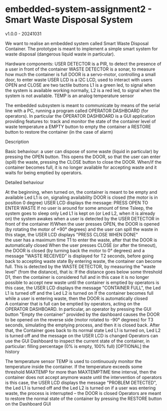 # embedded-system-assignment2 - Smart Waste Disposal System 

v1.0.0 - 20241031

We want to realise an embedded system called Smart Waste Disposal Container. The prototype  is meant to implement a simple smart system for waste disposal (dangerous liquid waste in particular). 

Hardware components:
USER DETECTOR is a PIR, to detect the presence of a user in front of the container
WASTE DETECTOR is a sonar, to measure how much the container is full
DOOR is a servo-motor, controlling a small door, to enter waste
USER LCD is a I2C LCD, used to interact with users
OPEN and CLOSE are two tactile buttons
L1 is a green led, to signal when the system is available working normally, L2 is a red led, to signal when the system is not available.
TEMP is an analog temperature sensor 

The embedded subsystem is meant to communicate by means of the serial line with a PC, running a program called OPERATOR DASHBOARD (for operators). In particular the OPERATOR DASHBOARD is  a GUI application providing features to:
track and monitor the state of the container 
level of waste
temperature
a EMPTY button to empty the container
a RESTORE button to restore the container (in the case of alarm)


Description 

Basic behaviour: a user can dispose of some waste (liquid in particular) by pressing the OPEN button. This opens the DOOR, so that the user can enter (spill) the waste, pressing the CLOSE button to close the DOOR.  When/if the container becomes full, it is no longer available for accepting waste and it waits for being emptied by operators. 

Detailed behaviour

At the beginning, when turned on, the container is meant to be empty and available
Led L1 is on, signaling availability
DOOR is closed (the motor is in position 0 degree)
USER LCD displays the message: PRESS OPEN TO ENTER WASTE
If no user is around for some amount of time Tsleep, the system goes to sleep 
only Led L1 is kept on (or Led L2, when it is already on)
the system awakes when a user is detected by the USER DETECTOR in front of the container
If/When the user presses OPEN, the DOOR is opened (by rotating the motor of +90° degrees) and the user can spill the waste
in this stage, the USER LCD displays "PRESS CLOSE WHEN DONE"  
the user has a maximum time T1 to enter the waste, after that the DOOR is automatically closed
When the user presses CLOSE (or after the timeout), the DOOR is closed (by turning back the motor to 0° degrees) and a message "WASTE RECEIVED" is displayed for T2 seconds, before going back to accepting waste state 
By entering waste, the container can become full. This is detected by the WASTE DETECTOR, by measuring the "waste level" (from the distance), that is: If the distance goes below some threshold D1, then the container is considered full and in this case it is no longer possible to accept new waste until the container is emptied by operators
is this case, the USER LCD displays  the message "CONTAINER FULL", the Led L1 is turned off and the Led L2 is turned on
If the container becomes full while a user is entering waste, then the DOOR is automatically closed  
A container that is full can be emptied by operators, acting on the OPERATOR DASHBOARD. In particular, an operator by pressing the GUI button "Empty the container" provided by the dashboard causes the DOOR to be opened on the reverse side (motor rotated to -90° degrees) for T3 seconds, simulating the emptying process, and then it is closed back. After that, the Container goes back to its normal state 
Led L1 is turned on, Led L2 is turned off and the message on the USER LCD is changed
Operators can use the GUI Dashboard to inspect the current state of the container, in particular:
filling percentage (0% is empty, 100% full)
[OPTIONAL] the history 

The temperature sensor TEMP is used to continuously monitor the temperature inside the container. If the temperature exceeds some threshold MAXTEMP for more than MAXTEMPTIME time interval, then the container does not accept anymore waste until the intervention of operators
is this case, the USER LCD displays  the message "PROBLEM DETECTED", the Led L1 is turned off and the Led L2 is turned on
if a user was entering waste, the process is interrupted – the DOOR is closed
Operators are meant to restore the normal state of the container by pressing the RESTORE button on the Dashboard GUI

